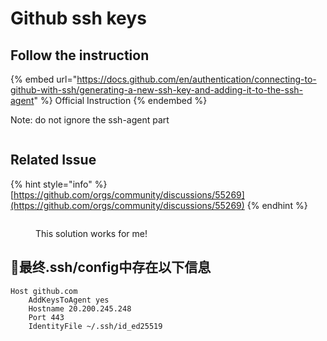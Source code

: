 # Github ssh keys

## Follow the instruction

{% embed url="https://docs.github.com/en/authentication/connecting-to-github-with-ssh/generating-a-new-ssh-key-and-adding-it-to-the-ssh-agent" %}
Official Instruction
{% endembed %}

Note: do not ignore the ssh-agent part

<figure><img src="../.gitbook/assets/image (4).png" alt=""><figcaption></figcaption></figure>

## Related Issue

{% hint style="info" %}
[https://github.com/orgs/community/discussions/55269](https://github.com/orgs/community/discussions/55269)
{% endhint %}

<figure><img src="../.gitbook/assets/image (3).png" alt=""><figcaption><p>This solution works for me!</p></figcaption></figure>

## 🥳最终.ssh/config中存在以下信息

```
Host github.com
  	AddKeysToAgent yes
	Hostname 20.200.245.248
  	Port 443
  	IdentityFile ~/.ssh/id_ed25519
```
